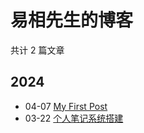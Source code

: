 # 易相先生的博客

共计 2 篇文章

## 2024

- 04-07 [My First Post](https://blog.yosefzhang.top/posts/my-first-post/ "2024-04-07 17:07:04")
- 03-22 [个人笔记系统搭建](https://blog.yosefzhang.top/posts/%E4%B8%AA%E4%BA%BA%E7%AC%94%E8%AE%B0%E7%B3%BB%E7%BB%9F%E6%90%AD%E5%BB%BA/ "2024-03-22 10:48:08")
